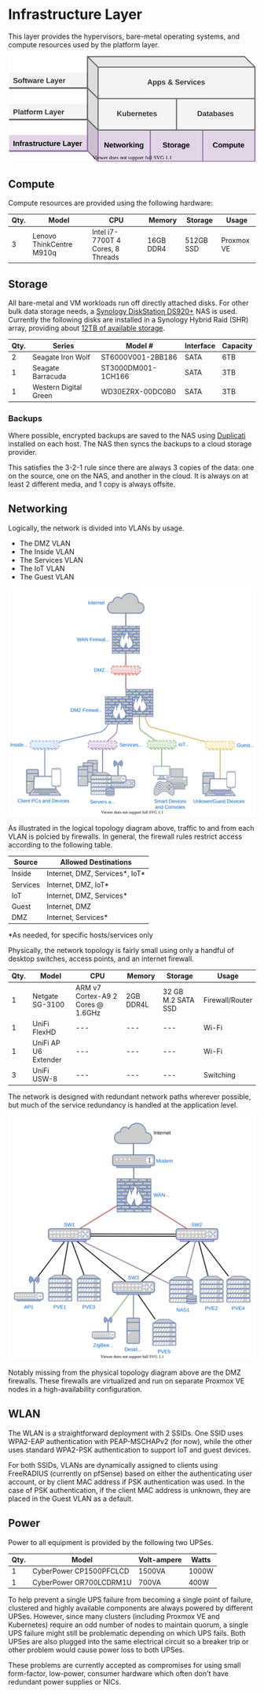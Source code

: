 # Infrastructure Layer

This layer provides the hypervisors, bare-metal operating systems, and compute resources used by the platform layer.

![infrastructure layer diagram](assets/homelab-layers-if.svg)

## Compute

Compute resources are provided using the following hardware:

|Qty.|Model|CPU|Memory|Storage|Usage|
|----|-----|---|------|-------|-----|
|3|Lenovo ThinkCentre M910q|Intel i7-7700T 4 Cores, 8 Threads|16GB DDR4|512GB SSD|Proxmox VE|

## Storage

All bare-metal and VM workloads run off directly attached disks. For other bulk data storage needs, a [Synology DiskStation DS920+](https://www.synology.com/en-us/products/DS920+) NAS is used. Currently the following disks are installed in a Synology Hybrid Raid (SHR) array, providing about [12TB of available storage](https://www.synology.com/en-us/support/RAID_calculator?hdds=6%20TB|6%20TB|3%20TB|3%20TB).

|Qty.|Series|Model #|Interface|Capacity|
|----|------|-------|---------|--------|
|2|Seagate Iron Wolf|ST6000V001-2BB186|SATA|6TB|
|1|Seagate Barracuda|ST3000DM001-1CH166|SATA|3TB|
|1|Western Digital Green|WD30EZRX-00DC0B0|SATA|3TB|

### Backups

Where possible, encrypted backups are saved to the NAS using [Duplicati](https://www.duplicati.com/) installed on each host. The NAS then syncs the backups to a cloud storage provider.

This satisfies the 3-2-1 rule since there are always 3 copies of the data: one on the source, one on the NAS, and another in the cloud. It is always on at least 2 different media, and 1 copy is always offsite.

## Networking

Logically, the network is divided into VLANs by usage.

- The DMZ VLAN
- The Inside VLAN
- The Services VLAN
- The IoT VLAN
- The Guest VLAN

![logical network topology diagram](assets/homelab-logical-network-topology.svg)

As illustrated in the logical topology diagram above, traffic to and from each VLAN is polcied by firewalls. In general, the firewall rules restrict access according to the following table.

|Source|Allowed Destinations|
|------|--------------------|
|Inside|Internet, DMZ, Services*, IoT*|
|Services|Internet, DMZ, IoT*|
|IoT|Internet, DMZ, Services*|
|Guest|Internet, DMZ|
|DMZ|Internet, Services*|

*As needed, for specific hosts/services only

Physically, the network topology is fairly small using only a handful of desktop switches, access points, and an internet firewall.

|Qty.|Model|CPU|Memory|Storage|Usage|
|----|-----|---|------|-------|-----|
|1|Netgate SG-3100|ARM v7 Cortex-A9 2 Cores @ 1.6GHz|2GB DDR4L|32 GB M.2 SATA SSD|Firewall/Router|
|1|UniFi FlexHD|---|---|---|Wi-Fi|
|1|UniFi AP U6 Extender|---|---|---|Wi-Fi|
|3|UniFi USW-8|---|---|---|Switching|

The network is designed with redundant network paths wherever possible, but much of the service redundancy is handled at the application level.

![physical network topology diagram](assets/homelab-physical-network-topology.svg)

Notably missing from the physical topology diagram above are the DMZ firewalls. These firewalls are virtualized and run on separate Proxmox VE nodes in a high-availability configuration.

## WLAN

The WLAN is a straightforward deployment with 2 SSIDs. One SSID uses WPA2-EAP authentication with PEAP-MSCHAPv2 (for now), while the other uses standard WPA2-PSK authentication to support IoT and guest devices.

For both SSIDs, VLANs are dynamically assigned to clients using FreeRADIUS (currently on pfSense) based on either the authenticating user account, or by client MAC address if PSK authentication was used. In the case of PSK authentication, if the client MAC address is unknown, they are placed in the Guest VLAN as a default.

## Power

Power to all equipment is provided by the following two UPSes.

|Qty.|Model|Volt-ampere|Watts|
|----|-----|-----------|-----|
|1|CyberPower CP1500PFCLCD|1500VA|1000W|
|1|CyberPower OR700LCDRM1U|700VA|400W|

To help prevent a single UPS failure from becoming a single point of failure, clustered and highly available components are always powered by different UPSes. However, since many clusters (including Proxmox VE and Kubernetes) require an odd number of nodes to maintain quorum, a single UPS failure might still be problematic depending on which UPS fails. Both UPSes are also plugged into the same electrical circuit so a breaker trip or other problem would cause power loss to both UPSes.

These problems are currently accepted as compromises for using small form-factor, low-power, consumer hardware which often don't have redundant power supplies or NICs.
